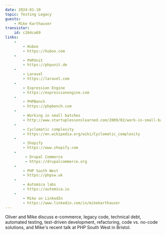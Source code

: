 ```yaml
---
date: 2024-01-10
topic: Testing Legacy
guests:
    - Mike Karthauser
transistor:
    id: c264ca69
links:
    -
        - Huboo
        - https://huboo.com
    -
        - PHPUnit
        - https://phpunit.de
    -
        - Laravel
        - https://laravel.com
    -
        - Expression Engine
        - https://expressionengine.com
    -
        - PHPBench
        - https://phpbench.com
    -
        - Working in small batches
        - http://www.startuplessonslearned.com/2009/02/work-in-small-batches.html
    -
        - Cyclomatic complexity
        - https://en.wikipedia.org/wiki/Cyclomatic_complexity
    -
        - Shopify
        - https://www.shopify.com
    -
         - Drupal Commerce
         - https://drupalcommerce.org
    -
        - PHP South West
        - https://phpsw.uk
    -
        - Automica labs
        - https://automica.io
    -
        - Mike on LinkedIn
        - https://www.linkedin.com/in/mikekarthauser
---
```


Oliver and Mike discuss e-commerce, legacy code, technical debt, automated testing, test-driven development, refactoring, code vs. no-code solutions, and Mike's recent talk at PHP South West in Bristol.

